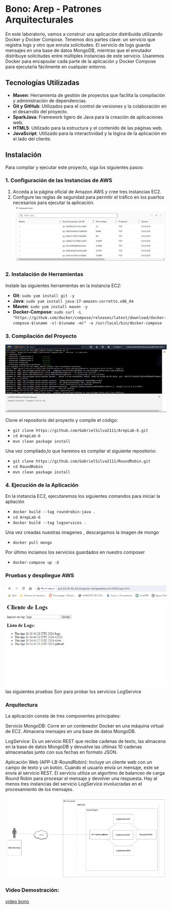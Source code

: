 # Bono: Arep - Patrones Arquitecturales

En este laboratorio, vamos a construir una aplicación distribuida utilizando Docker y Docker Compose. Tenemos dos partes clave: un servicio que registra logs y otro que enruta solicitudes. El servicio de logs guarda mensajes en una base de datos MongoDB, mientras que el enrutador distribuye solicitudes entre múltiples instancias de este servicio. Usaremos Docker para encapsular cada parte de la aplicación y Docker Compose para ejecutarla fácilmente en cualquier entorno.

## Tecnologías Utilizadas

- **Maven**: Herramienta de gestión de proyectos que facilita la compilación y administración de dependencias.
- **Git y GitHub**: Utilizados para el control de versiones y la colaboración en el desarrollo del proyecto.
- **SparkJava**: Framework ligero de Java para la creación de aplicaciones web.
- **HTML5**: Utilizado para la estructura y el contenido de las páginas web.
- **JavaScript**: Utilizado para la interactividad y la lógica de la aplicación en el lado del cliente.

## Instalación

Para compilar y ejecutar este proyecto, siga los siguientes pasos:

### 1. Configuración de las Instancias de AWS

1. Acceda a la página oficial de Amazon AWS y cree tres instancias EC2.
2. Configure las reglas de seguridad para permitir el tráfico en los puertos necesarios para ejecutar la aplicación.
![imagen1.jpg](imagenes/imagen1.jpg)

### 2. Instalación de Herramientas

Instale las siguientes herramientas en la instancia EC2:

- **Git**: `sudo yum install git -y`
- **Java**: `sudo yum install java-17-amazon-corretto.x86_64`
- **Maven**: `sudo yum install maven -y`
- **Docker-Compose**: `sudo curl -L "https://github.com/docker/compose/releases/latest/download/docker-compose-$(uname -s)-$(uname -m)" -o /usr/local/bin/docker-compose`



### 3. Compilación del Proyecto

![imagen2.jpg](imagenes/imagen2.jpg)

Clone el repositorio del proyecto y compile el código:

- `git clone https://github.com/GabrielSilva2111/ArepLab-6.git`
- `cd ArepLab-6`
- `mvn clean package install`

Una vez compilado,lo que haremos es compilar el siguiente repositorio:
- `git clone https://github.com/GabrielSilva2111/RoundRobin.git`
- `cd RoundRobin`
- `mvn clean package install`

### 4. Ejecución de la Aplicación
En la instancia EC2, ejecutaremos los siguientes comandos
para iniciar la apliación

- `docker build --tag roundrobin-java .`
- `cd ArepLab-6`
- `docker build --tag logservices .`

Una vez creadas nuestras imagenes , descargamos la imagen de mongo
- `docker pull mongo`

Por último inciamos los servicios guardados en nuestro composer
- `docker-compose up -d `

### Pruebas y despliegue AWS
![imagen3.jpg](imagenes/imagen3.jpg)
las siguientes pruebas Son para probar los servicios LogService



### Arquitectura
La aplicación consta de tres componentes principales:

Servicio MongoDB: Corre en un contenedor Docker en una máquina virtual de EC2. Almacena mensajes en una base de datos MongoDB.

LogService: Es un servicio REST que recibe cadenas de texto, las almacena en la base de datos MongoDB y devuelve las últimas 10 cadenas almacenadas junto con sus fechas en formato JSON.

Aplicación Web (APP-LB-RoundRobin): Incluye un cliente web con un campo de texto y un botón. Cuando el usuario envía un mensaje, este se envía al servicio REST. El servicio utiliza un algoritmo de balanceo de carga Round Robin para procesar el mensaje y devolver una respuesta. Hay al menos tres instancias del servicio LogService involucradas en el procesamiento de los mensajes.

![imagen4.jpg](imagenes/imagen4.jpg)


### Video Demostración:
[video bono](https://www.youtube.com/watch?v=gFMJ2cKCY6A)